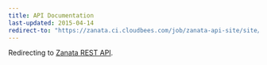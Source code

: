 ```yaml
---
title: API Documentation
last-updated: 2015-04-14
redirect-to: "https://zanata.ci.cloudbees.com/job/zanata-api-site/site/zanata-common-api/rest-api-docs/index.html"
---
```


Redirecting to [Zanata REST API](https://zanata.ci.cloudbees.com/job/zanata-api-site/site/zanata-common-api/rest-api-docs/index.html).

